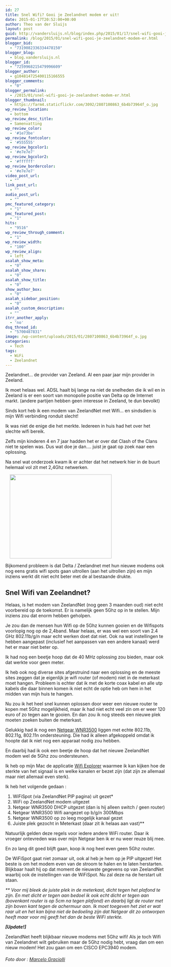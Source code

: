 ```yaml
---
id: 27
title: Snel Wifi? Gooi je Zeelandnet modem er uit!
date: 2015-01-17T20:52:00+00:00
author: Theo van der Sluijs
layout: post
guid: http://vandersluijs.nl/blog/index.php/2015/01/17/snel-wifi-gooi-je-zeelandnet-modem-er/
permalink: /blog/2015/01/snel-wifi-gooi-je-zeelandnet-modem-er.html
blogger_bid:
  - "7319082336334478150"
blogger_blog:
  - blog.vandersluijs.nl
blogger_id:
  - "7259968215479996609"
blogger_author:
  - g104814725400115166555
blogger_comments:
  - "0"
blogger_permalink:
  - /2015/01/snel-wifi-gooi-je-zeelandnet-modem-er.html
blogger_thumbnail:
  - https://farm4.staticflickr.com/3092/2807100863_6b4b73964f_o.jpg
wp_review_location:
  - bottom
wp_review_desc_title:
  - Samenvatting
wp_review_color:
  - '#1e73be'
wp_review_fontcolor:
  - '#555555'
wp_review_bgcolor1:
  - '#e7e7e7'
wp_review_bgcolor2:
  - '#ffffff'
wp_review_bordercolor:
  - '#e7e7e7'
video_post_url:
  - ""
link_post_url:
  - ""
audio_post_url:
  - ""
pmc_featured_category:
  - "1"
pmc_featured_post:
  - "1"
hits:
  - "9516"
wp_review_through_comment:
  - "1"
wp_review_width:
  - "100"
wp_review_align:
  - left
asalah_show_meta:
  - "0"
asalah_show_share:
  - "0"
asalah_show_title:
  - "0"
show_author_box:
  - "0"
asalah_sidebar_position:
  - "0"
asalah_custom_description:
  - ""
itrr_another_apply:
  - 'no'
dsq_thread_id:
  - "5700487831"
image: /wp-content/uploads/2015/01/2807100863_6b4b73964f_o.jpg
categories:
  - Tech
tags:
  - WiFi
  - Zeelandnet
---
```

Zeelandnet&#8230; de provider van Zeeland. Al een paar jaar mijn provider in Zeeland.

Ik moet helaas wel. ADSL haalt bij lange na niet de snelheden die ik wil en in Zeeland is er een soort van monopolie positie van Delta op de Internet markt. (andere partijen hebben geen interesse in Zeeland, te dun bevolkt)

Sinds kort heb ik een modem van ZeelandNet met Wifi&#8230; en sindsdien is mijn Wifi verbinding ronduit slecht!
  
<!--more-->

Ik was niet de enige die het merkte. Iedereen in huis had het over het slechte wifi bereik.

Zelfs mijn kinderen 4 en 7 jaar hadden het er over dat Clash of the Clans niet te spelen was. Dus wat doe je dan&#8230;. juist je gaat op zoek naar een oplossing.

Na snel wat onderzoek kwam ik er achter dat het netwerk hier in de buurt helemaal vol zit met 2,4Ghz netwerken.
  
<a style="margin-left: 1em; margin-right: 1em;" href="https://farm9.staticflickr.com/8607/15680406844_325882a011.jpg"><img src="https://farm9.staticflickr.com/8607/15680406844_325882a011.jpg" alt="" width="320" height="264" border="0" /></a>
  
Bijkomend probleem is dat Delta / Zeelandnet met hun nieuwe modems ook nog eens gratis wifi spots gaan uitrollen (aan het uitrollen zijn) en mijn inziens werkt dit niet echt beter met de al bestaande drukte.

## Snel Wifi van Zeelandnet?

Helaas, is het modem van ZeelandNet (nog geen 3 maanden oud) niet echt voorbereid op de toekomst. Er is namelijk geen 5Ghz op in te stellen. Mijn inziens zou dat enorm hebben geholpen.

Je zou dan de mensen hun Wifi op de 5Ghz kunnen gooien en de Wifispots voorlopig nog op de 2,4band. Maar helaas, er was wel een soort van 2.4 GHz 802.11b/g/n maar echt werken doet dat niet. Ook na wat instellingen te hebben aangepast (inclusief het aanpassen van een andere kanaal) werd het er maar niet beter op.

Ik had nog een beetje hoop dat de 40 MHz oplossing zou bieden, maar ook dat werkte voor geen meter.

Ik heb ook nog diverse sites afgestruind naar een oplossing en de meeste sites zeggen dat je eigenlijk je wifi router (of modem) niet in de meterkast moet hangen. Probleem is echter dat ik met de korte coax kabel en alle utp kabels die daar binnen komen ik niet echt de optie heb om hem in het midden van mijn huis te hangen.

Nu zou ik het heel snel kunnen oplossen door weer een nieuwe router te kopen met 5Ghz mogelijkheid, maar ik had niet echt veel zin om er weer 120 euro of zo tegen aan te gooien. En dan zou ik nog steeds een nieuwe plek moeten zoeken buiten de meterkast.

Gelukkig had ik nog een <a href="http://tweakers.net/pricewatch/241223/netgear-wnr3500/reviews/" target="_blank">Netgear WNR3500</a> liggen met echte 802.11b, 802.11g, 802.11n ondersteuning. Die had ik alleen afgekoppeld omdat ik hoopte dat ik niet nog een apparaat nodig zou hebben.

En daarbij had ik ook een beetje de hoop dat het nieuwe ZeelandNet modem wel de 5Ghz zou ondersteunen.

Ik heb op mijn Mac de applicatie <a href="https://itunes.apple.com/nl/app/wifi-explorer/id494803304?mt=12" target="_blank" rel="nofollow">Wifi Explorer</a> waarmee ik kan kijken hoe de sterkte van het signaal is en welke kanalen er bezet zijn (dat zijn ze allemaal maar niet allemaal even sterk).

Ik heb het volgende gedaan :

<div class="separator" style="clear: both; text-align: left;">
  <ol>
    <li>
      WiFiSpot (via ZeelandNet PIP pagina) uit gezet*
    </li>
    <li>
      WiFi op ZeelandNet modem uitgezet
    </li>
    <li>
      Netgear WNR3500 DHCP uitgezet (dan is hij alleen switch / geen router)
    </li>
    <li>
      Netgear WNR3500 Wifi aangezet op b/g/n 300Mbps
    </li>
    <li>
      Netgear WNR3500 op zo leeg mogelijk kanaal gezet
    </li>
    <li>
      Juiste plek gezocht in Meterkast (daar zit ik helaas aan vast)**
    </li>
  </ol>
  
  <p>
    Natuurlijk gelden deze regels voor iedere andere WiFi router. Daar ik vroeger ontevreden was over mijn Netgear ben ik er nu weer reuze blij mee.
  </p>
  
  <p>
    En zo lang dit goed blijft gaan, koop ik nog heel even geen 5Ghz router.
  </p>
  
  <p>
    De WiFiSpot gaat niet zomaar uit, ook al heb je hem op je PIP uitgezet! Het beste is om het modem even van de stroom te halen en te laten herstarten. Blijkbaar haalt hij op dat moment de nieuwste gegevens op van ZeelandNet waarbij ook de instellingen van de WiFiSpot. Nu zal deze na de herstart uit staan.
  </p>
  
  <p>
    <em>** Voor mij bleek de juiste plek in de meterkast, dicht tegen het plafond te zijn. En met dicht er tegen aan bedoel ik ook echt dicht er tegen aan (bovenkant router is op 5cm na tegen plafond) en daarbij ligt de router met zijn boven kant tegen de achermuur aan. Ik moet toegeven het ziet er wat raar uit en het kan bijna niet de bedoeling zijn dat Netgear dit zo ontworpen heeft maar voor mij geeft het dan de beste WiFi sterkte.</em>
  </p>
  
  <p>
    <em><strong>[Update!]</strong></em>
  </p>
  
  <p>
    ZeelandNet heeft blijkbaar nieuwe modems met 5Ghz wifi! Als je toch Wifi van Zeelandnet wilt gebruiken maar de 5Ghz nodig hebt, vraag dan om een nieuw modem! Het zou gaan om een CISCO EPC3940 modem.
  </p>
  
  <h6>
    <em>Foto door : <a class="owner-name truncate" title="Go to Marcelo Graciolli's photostream" href="https://www.flickr.com/photos/marcelograciolli/" data-rapid_p="72" data-track="attributionNameClick">Marcelo Graciolli</a></em>
  </h6>
</div>